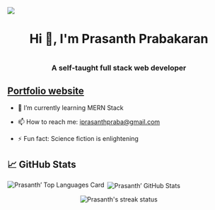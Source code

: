 ![](https://visitor-badge.glitch.me/badge?page_id=prasanthprabakaran.prasanthprabakaran)

<h1 align='center'>Hi 👋, I'm Prasanth Prabakaran<h1/>
<h3 align='center'>A self-taught full stack web developer<h3/> 
<h2><a href="https://prasanthpraba.tech" target="_blank">Portfolio website</a></h2>
  
- 🌱 I’m currently learning MERN Stack 
  
- 📫 How to reach me: iprasanthpraba@gmail.com
  
- ⚡ Fun fact: Science fiction is enlightening

## &#x1f4c8; GitHub Stats
<section>
<p><img align="left" src="https://github-readme-stats.vercel.app/api/top-langs/?username=prasanthprabakaran&layout=compact&theme=algolia" alt="Prasanth’ Top Languages Card" /><p/>

<p>&nbsp;<img align="center" src="https://github-readme-stats.vercel.app/api?username=prasanthprabakaran&theme=algolia&show_icons=true&count_private=true" alt="Prasanth’ GitHub Stats" /><p/>

<p align='center'><img src="https://github-readme-streak-stats.herokuapp.com/?user=prasanthprabakaran&theme=algolia" alt="Prasanth's streak status" /></p>
<section/>

<!--
**prasanthprabakaran/prasanthprabakaran** is a ✨ _special_ ✨ repository because its `README.md` (this file) appears on your GitHub profile.

Here are some ideas to get you started:

- 🌱 I’m currently learning MERN Stack 
- 📫 How to reach me: iprasanthpraba@gmail.com
- ⚡ Fun fact: Science fiction is enlightening
-->
